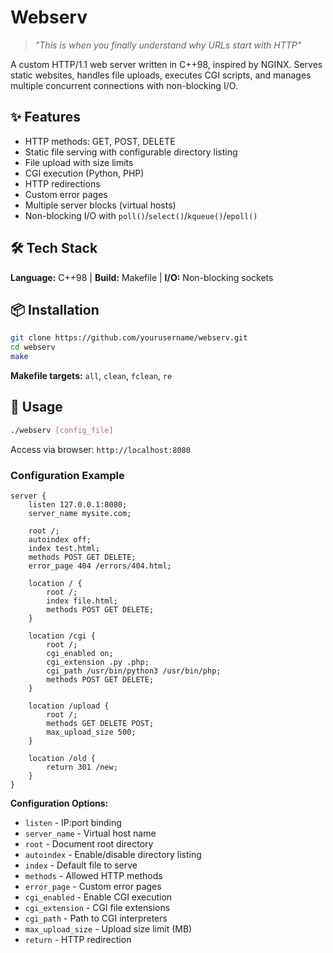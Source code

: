 # Webserv

> *"This is when you finally understand why URLs start with HTTP"*

A custom HTTP/1.1 web server written in C++98, inspired by NGINX. Serves static websites, handles file uploads, executes CGI scripts, and manages multiple concurrent connections with non-blocking I/O.

## ✨ Features

- HTTP methods: GET, POST, DELETE
- Static file serving with configurable directory listing
- File upload with size limits
- CGI execution (Python, PHP)
- HTTP redirections
- Custom error pages
- Multiple server blocks (virtual hosts)
- Non-blocking I/O with `poll()`/`select()`/`kqueue()`/`epoll()`

## 🛠️ Tech Stack

**Language:** C++98 | **Build:** Makefile | **I/O:** Non-blocking sockets

## 📦 Installation

```bash
git clone https://github.com/yourusername/webserv.git
cd webserv
make
```

**Makefile targets:** `all`, `clean`, `fclean`, `re`

## 🚀 Usage

```bash
./webserv [config_file]
```

Access via browser: `http://localhost:8080`

### Configuration Example

```nginx
server {
    listen 127.0.0.1:8080;
    server_name mysite.com;
    
    root /;
    autoindex off;
    index test.html;
    methods POST GET DELETE;
    error_page 404 /errors/404.html;

    location / {
        root /;
        index file.html;
        methods POST GET DELETE;
    }

    location /cgi {
        root /;
        cgi_enabled on;
        cgi_extension .py .php;
        cgi_path /usr/bin/python3 /usr/bin/php;
        methods POST GET DELETE;
    }

    location /upload {
        root /;
        methods GET DELETE POST;
        max_upload_size 500;
    }

    location /old {
        return 301 /new;
    }
}
```

**Configuration Options:**
- `listen` - IP:port binding
- `server_name` - Virtual host name
- `root` - Document root directory
- `autoindex` - Enable/disable directory listing
- `index` - Default file to serve
- `methods` - Allowed HTTP methods
- `error_page` - Custom error pages
- `cgi_enabled` - Enable CGI execution
- `cgi_extension` - CGI file extensions
- `cgi_path` - Path to CGI interpreters
- `max_upload_size` - Upload size limit (MB)
- `return` - HTTP redirection

